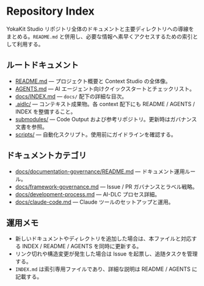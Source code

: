 # Repository Index

YokaKit Studio リポジトリ全体のドキュメントと主要ディレクトリへの導線をまとめる。`README.md` と併用し、必要な情報へ素早くアクセスするための索引として利用する。

## ルートドキュメント
- [README.md](README.md) — プロジェクト概要と Context Studio の全体像。
- [AGENTS.md](AGENTS.md) — AI エージェント向けクイックスタートとチェックリスト。
- [docs/INDEX.md](docs/INDEX.md) — `docs/` 配下の詳細な目次。
- [.aidlc/](.aidlc/) — コンテキスト成果物。各 context 配下にも README / AGENTS / INDEX を整備すること。
- [submodules/](submodules/) — Code Output および参考リポジトリ。更新時はガバナンス文書を参照。
- [scripts/](scripts/) — 自動化スクリプト。使用前にガイドラインを確認する。

## ドキュメントカテゴリ
- [docs/documentation-governance/README.md](docs/documentation-governance/README.md) — ドキュメント運用ルール。
- [docs/framework-governance.md](docs/framework-governance.md) — Issue / PR ガバナンスとラベル戦略。
- [docs/development-process.md](docs/development-process.md) — AI-DLC プロセス詳細。
- [docs/claude-code.md](docs/claude-code.md) — Claude ツールのセットアップと運用。

## 運用メモ
- 新しいドキュメントやディレクトリを追加した場合は、本ファイルと対応する INDEX / README / AGENTS を同時に更新する。
- リンク切れや構造変更が発生した場合は Issue を起票し、追随タスクを管理する。
- `INDEX.md` は索引専用ファイルであり、詳細な説明は README / AGENTS に記載する。
